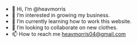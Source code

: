- 👋 Hi, I’m @heavmorris
- 👀 I’m interested in growing my business.
- 🌱 I’m currently learning how to work this website. 
- 💞️ I’m looking to collaborate on new clothes.
- 📫 How to reach me heavmorris04@gmail.com

<!---
heavmorris/heavmorris is a ✨ special ✨ repository because its `README.md` (this file) appears on your GitHub profile.
You can click the Preview link to take a look at your changes.
--->
